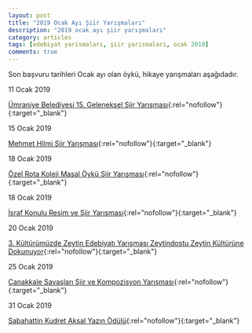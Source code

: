 ```yaml
---
layout: post
title: "2019 Ocak Ayı Şiir Yarışmaları"
description: "2019 ocak ayı şiir yarışmaları"
category: articles
tags: [edebiyat yarismalari, şiir yarismalari, ocak 2019]
comments: true
---
```


Son başvuru tarihleri Ocak ayı olan öykü, hikaye yarışmaları aşağıdadır.

11 Ocak 2019

[Ümraniye Belediyesi 15. Geleneksel Şiir Yarışması](http://yarisma.umraniye.bel.tr/sartname-siir-1.html?utm_source=edebiyatyarismalari.com&utm_medium=affiliate){:rel="nofollow"}{:target="_blank"}


15 Ocak 2019

[Mehmet Hilmi Şiir Yarışması](https://www.burasibatitrakya.com/haberler/24651-iske%C3%A7e-t%C3%BCrk-birli%C4%9Fi-nden-%C5%9Fiir-yar%C4%B1%C5%9Fmas%C4%B1.html?utm_source=edebiyatyarismalari.com&utm_medium=affiliate){:rel="nofollow"}{:target="_blank"}


18 Ocak 2019

[Özel Rota Koleji Masal Öykü Şiir Yarışması](https://www.guncel-egitim.org/ozel-rota-koleji-masal-oyku-siir-yarismasi/?utm_source=edebiyatyarismalari.com&utm_medium=affiliate){:rel="nofollow"}{:target="_blank"}


18 Ocak 2019

[İsraf Konulu Resim ve Şiir Yarışması](http://kuyucakimamhatip.meb.k12.tr/icerikler/quotisrafquot-konulu-resim-ve-siir-yarismasi_4304946.html?utm_source=edebiyatyarismalari.com&utm_medium=affiliate){:rel="nofollow"}{:target="_blank"}


20 Ocak 2019

[3. Kültürümüzde Zeytin Edebiyatı Yarışması Zeytindostu Zeytin Kültürüne Dokunuyor](http://zeytindostu.org.tr/wp-content/uploads/2018/01/3.Edebiyat-Yar%C4%B1%C5%9Fmas%C4%B1-%C5%9Eartname.pdf?utm_source=edebiyatyarismalari.com&utm_medium=affiliate){:rel="nofollow"}{:target="_blank"}


25 Ocak 2019

[Çanakkale Savaşları Şiir ve Kompozisyon Yarışması](http://sehitenginekerortaokulu.meb.k12.tr/meb_iys_dosyalar/17/06/717471/dosyalar/2018_11/13230515_YANAKKALE_RESYM_YYYR_KOMP.pdf?utm_source=edebiyatyarismalari.com&utm_medium=affiliate){:rel="nofollow"}{:target="_blank"}


31 Ocak 2019

[Sabahattin Kudret Aksal Yazın Ödülü](https://724kultursanat.com/sabahattin-kudret-aksal-yazin-odulu-duzenleniyor/?utm_source=edebiyatyarismalari.com&utm_medium=affiliate){:rel="nofollow"}{:target="_blank"}